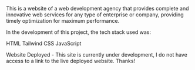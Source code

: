 This is a website of a web development agency that provides complete and innovative web services for any type of enterprise or company, providing timely optimization for maximum performance.

In the development of this project, the tech stack used was:

HTML
Tailwind CSS
JavaScript

Website Deployed - This site is currently under development, I do not have access to a link to the live deployed website. Thanks!